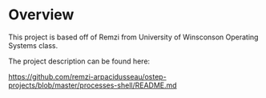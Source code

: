 # Overview

This project is based off of Remzi from University of Winsconson Operating Systems class. 

The project description can be found here:

https://github.com/remzi-arpacidusseau/ostep-projects/blob/master/processes-shell/README.md

